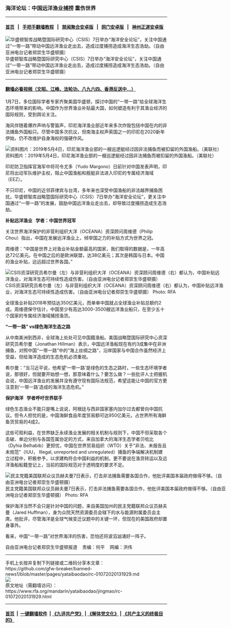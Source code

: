 ### 海洋论坛：中国远洋渔业捕捞 重伤世界
------------------------

#### [首页](https://github.com/gfw-breaker/banned-news1/blob/master/README.md) &nbsp;&nbsp;|&nbsp;&nbsp; [手把手翻墙教程](https://github.com/gfw-breaker/guides/wiki) &nbsp;&nbsp;|&nbsp;&nbsp; [禁闻聚合安卓版](https://github.com/gfw-breaker/bn-android) &nbsp;&nbsp;|&nbsp;&nbsp; [网门安卓版](https://github.com/oGate2/oGate) &nbsp;&nbsp;|&nbsp;&nbsp; [神州正道安卓版](https://github.com/SzzdOgate/update) 



<div id="headerimg">
 <img alt="华盛顿智库战略暨国际研究中心（CSIS）7日举办“海洋安全论坛”，关注中国通过“一带一路”带动中国远洋渔业走出去，造成过度捕捞造成海洋生态浩劫。（自由亚洲电台记者郑崇生华盛顿摄）" src="https://www.rfa.org/mandarin/yataibaodao/jingmao/rc-01072020131929.html/1.jpg/@@images/1656d08b-762d-4b67-8267-7ecfa0784daa.jpeg" title="华盛顿智库战略暨国际研究中心（CSIS）7日举办“海洋安全论坛”，关注中国通过“一带一路”带动中国远洋渔业走出去，造成过度捕捞造成海洋生态浩劫。（自由亚洲电台记者郑崇生华盛顿摄）"/>
 <div id="headerimgcontents">
  <div id="headerimgcaption">
   <span>
    华盛顿智库战略暨国际研究中心（CSIS）7日举办“海洋安全论坛”，关注中国通过“一带一路”带动中国远洋渔业走出去，造成过度捕捞造成海洋生态浩劫。（自由亚洲电台记者郑崇生华盛顿摄）
   </span>
   <!-- zoomattribute -->
  </div>
  <!-- headerimgcaption -->
 </div>
 <!-- headerimagecontents -->
</div>

<hr/>


#### [翻墙必看视频（文昭、江峰、法轮功、八九六四、香港反送中...）](https://github.com/gfw-breaker/banned-news1/blob/master/pages/link3.md)

<div id="storytext">
 <div>
  <div class="slot_header">
  </div>
 </div>
 <p>
  1月7日，多位国际学者专家齐聚美国华盛顿，探讨中国的“一带一路”给全球海洋生态环境带来的影响。中国作为世界渔业补贴最大国，如何塑造有利于其渔业经济的国际规则，受到舆论关注。
 </p>
 <p>
  海风伴随着爆炸声响与警笛声，印尼海洋渔业部近年来多次炸毁包括中国在内的非法捕鱼外国船只。尽管中国多次抗议，但南海主权声索国之一的印尼在2020新年伊始，仍不改维护自身海权的强硬作风。
 </p>
 <p>
  <div class="image-inline captioned" style="width:680px;">
   <div style="width:680px;">
    <img alt="资料图片：2019年5月4日，印尼海洋渔业部的一艘巡逻艇经过因非法捕鱼而被扣留的外国渔船。（美联社）" src="https://www.rfa.org/mandarin/yataibaodao/jingmao/rc-01072020131929.html/yt0107b.jpg" title="资料图片：2019年5月4日，印尼海洋渔业部的一艘巡逻艇经过因非法捕鱼而被扣留的外国渔船。（美联社）"/>
   </div>
   <div class="image-caption">
    <span style="width:680px;">
     资料图片：2019年5月4日，印尼海洋渔业部的一艘巡逻艇经过因非法捕鱼而被扣留的外国渔船。（美联社）
    </span>
    <span class="copyright">
    </span>
   </div>
  </div>
 </p>
 <p>
  印尼防卫指挥官海军中将司令尤多（Yudo Margono）日前针对中国发表声明，印尼将出动军队维护主权，阻止中国渔船和舰艇非法进入印尼的专属经济海域（EEZ）。
 </p>
 <p>
  不只印尼，中国的近邻菲律宾与台湾，多年来也深受中国渔船的非法越界捕鱼困扰。华盛顿智库战略暨国际研究中心（CSIS）7日举办“海洋安全论坛”，更关注中国通过“一带一路”的发展，鼓励中国远洋渔业走出去，却导致过度捕捞造成生态浩劫。
 </p>
 <p>
 </p>
 <p>
 </p>
 <p>
  <b>
   补贴远洋渔业   学者：中国世界冠军
  </b>
 </p>
 <p>
  关注世界海洋保护的非营利组织大洋（OCEANA）资深顾问周维德（Philip Chou）指出，中国在发展远洋渔业上，倾举国之力的补贴方式为世界之冠。
 </p>
 <p>
  周维德：“中国是世界上对渔业补贴金额最高的国家，我们取得的数据是，一年高达72亿美元。在中国之后的是欧洲联盟，达38亿美元；其次是韩国与日本。中国的渔业补贴，远远超过世界各国。”
 </p>
 <p>
  <div class="image-inline captioned" style="width:680px;">
   <div style="width:680px;">
    <img alt="CSIS资深研究员希尔曼（左）与非营利组织大洋（OCEANA）资深顾问周维德（右）都认为，中国补贴远洋渔业，对海洋生态可持续性造成伤害。（自由亚洲电台记者郑崇生华盛顿摄）" src="https://www.rfa.org/mandarin/yataibaodao/jingmao/rc-01072020131929.html/P1860104.JPG" title="CSIS资深研究员希尔曼（左）与非营利组织大洋（OCEANA）资深顾问周维德（右）都认为，中国补贴远洋渔业，对海洋生态可持续性造成伤害。（自由亚洲电台记者郑崇生华盛顿摄）"/>
   </div>
   <div class="image-caption">
    <span style="width:680px;">
     CSIS资深研究员希尔曼（左）与非营利组织大洋（OCEANA）资深顾问周维德（右）都认为，中国补贴远洋渔业，对海洋生态可持续性造成伤害。（自由亚洲电台记者郑崇生华盛顿摄）
    </span>
    <span class="copyright">
     Photo: RFA
    </span>
   </div>
  </div>
 </p>
 <p>
  全球渔业补贴2018年预估达350亿美元，而单单中国就占全球渔业补贴总额约2成。周维德保守估计，中国至少有高达3000-3500艘远洋渔业船只，在至少五十个国家的专属经济海域捕捞渔货。
 </p>
 <p>
  <b>
   “一带一路” vs绿色海洋生态之路
  </b>
 </p>
 <p>
  从中南美洲到西非，全球海上处处可见中国籍渔船。美国战略暨国际研究中心资深研究员希尔曼（Jonathan Hillman）表示，中国远洋渔船现在有约3成集中在非洲捕鱼，对照中国“一带一路”中的“海上丝绸之路”，沿岸国家与中国合作虽然经济上受益，但给海洋造成的生态危机必须重视。
 </p>
 <p>
  希尔曼：“当习近平说，他希望‘一带一路’是绿色的生态之路时，一些生态环境学者说，那很好，但就要开始想一想，那意味着什么？要怎么做？一些批评人士把握机会说，中国远洋渔业的发展并没有遵守现有国际法规范，希望这能让中国的官方更注意到‘一带一路’造成的海洋生态危机。”
 </p>
 <p>
  <b>
   保护海洋   学者呼吁世界联手
  </b>
 </p>
 <p>
  绿色生态渔业不能只是嘴上说说，阿根廷与西非国家塞内加尔过去都曾向中国抗议。但令人担忧的是，中国海鲜食品年度贸易额可达950亿美元，占世界所有海鲜鱼货贸易的4成2。
 </p>
 <p>
  这些可观利益，在世界缺乏永续渔业发展的相关机制与规则下，中国不但采取各个击破、单边分别与各国签属协定的方式，来自加拿大的海洋生态学者贝哈比（Dyhia Belhabib）更担忧，中国在世界贸易组织（WTO）关于“非法、未报告且未规范”（IUU， Illegal, unreported and unregulated）捕鱼的争端解决机制建立过程中，积极参予，以求建构符合中国利益的机制，更不要说在渔货转运以及远洋渔船船籍登记上，当前的国际规范对于透明度的要求不足。
 </p>
 <p>
  <div class="image-inline captioned" style="width:688px;">
   <div style="width:688px;">
    <img alt="民主党籍美国联邦众议员赫夫曼7日表示，打击非法捕鱼需要各国合作，他批评美国本届政府做得不够。（自由亚洲电台记者郑崇生华盛顿摄）" src="https://www.rfa.org/mandarin/yataibaodao/jingmao/rc-01072020131929.html/P1860082.JPG" title="民主党籍美国联邦众议员赫夫曼7日表示，打击非法捕鱼需要各国合作，他批评美国本届政府做得不够。（自由亚洲电台记者郑崇生华盛顿摄）"/>
   </div>
   <div class="image-caption">
    <span style="width:688px;">
     民主党籍美国联邦众议员赫夫曼7日表示，打击非法捕鱼需要各国合作，他批评美国本届政府做得不够。（自由亚洲电台记者郑崇生华盛顿摄）
    </span>
    <span class="copyright">
     Photo: RFA
    </span>
   </div>
  </div>
 </p>
 <p>
  保护海洋当然不会只是针对中国的问题，来自美国加州的民主党籍联邦众议员赫夫曼（Jared Huffman），身为众院天然资源委员会辖下的水与能源附属委员会主席。他批评，尽管海洋是全球气候变迁议题中的关键一环，但现在的美国政府却置身事外。
 </p>
 <p>
  看来，中国“一带一路”对世界海洋的伤害，恐怕还将波滔汹涌好一阵子。
 </p>
 <p>
 </p>
 <p>
  自由亚洲电台记者郑崇生华盛顿报道    责编：何平    网编：洪伟
 </p>
</div>

<hr/>
手机上长按并复制下列链接或二维码分享本文章：<br/>
https://github.com/gfw-breaker/banned-news1/blob/master/pages/yataibaodao/rc-01072020131929.md <br/>
<a href='https://github.com/gfw-breaker/banned-news1/blob/master/pages/yataibaodao/rc-01072020131929.md'><img src='https://github.com/gfw-breaker/banned-news1/blob/master/pages/yataibaodao/rc-01072020131929.md.png'/></a> <br/>
原文地址（需翻墙访问）：https://www.rfa.org/mandarin/yataibaodao/jingmao/rc-01072020131929.html


------------------------
#### [首页](https://github.com/gfw-breaker/banned-news1/blob/master/README.md) &nbsp;|&nbsp; [一键翻墙软件](https://github.com/gfw-breaker/nogfw/blob/master/README.md) &nbsp;| [《九评共产党》](https://github.com/gfw-breaker/9ping.md/blob/master/README.md#九评之一评共产党是什么) | [《解体党文化》](https://github.com/gfw-breaker/jtdwh.md/blob/master/README.md) | [《共产主义的终极目的》](https://github.com/gfw-breaker/gczydzjmd.md/blob/master/README.md)


<img src='http://gfw-breaker.win/banned-news/pages/yataibaodao/rc-01072020131929.md' width='0px' height='0px'/>